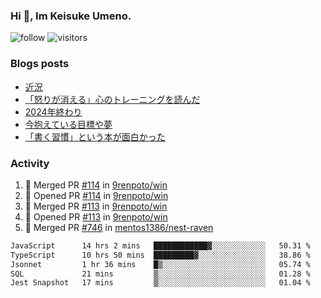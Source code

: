 ### Hi 👋, Im Keisuke Umeno.

<!--
**9renpoto/9renpoto** is a ✨ _special_ ✨ repository because its `README.md` (this file) appears on your GitHub profile.

Here are some ideas to get you started:

- 🔭 I’m currently working on ...
- 🌱 I’m currently learning ...
- 👯 I’m looking to collaborate on ...
- 🤔 I’m looking for help with ...
- 💬 Ask me about ...
- 📫 How to reach me: ...
- 😄 Pronouns: ...
- ⚡ Fun fact: ...
-->

![follow](https://img.shields.io/github/followers/9renpoto?label=Follow&style=social)
![visitors](https://komarev.com/ghpvc/?username=9renpoto&label=Profile%20views&color=0e75b6&style=flat)

### Blogs posts

<!-- BLOG-POST-LIST:START -->
- [近況](https://9renpoto.win/entry/2025/04/05/current_status)
- [「怒りが消える」心のトレーニングを読んだ](https://9renpoto.win/entry/2025/02/01/anger-management)
- [2024年終わり](https://9renpoto.win/entry/2024/12/31/2024-end)
- [今抱えている目標や夢](https://9renpoto.win/entry/2024/12/02/objective)
- [「書く習慣」という本が面白かった](https://9renpoto.win/entry/2024/11/11/leave_a_feeling_sad)
<!-- BLOG-POST-LIST:END -->

### Activity

<!--START_SECTION:activity-->
1. 🎉 Merged PR [#114](https://github.com/9renpoto/win/pull/114) in [9renpoto/win](https://github.com/9renpoto/win)
2. 💪 Opened PR [#114](https://github.com/9renpoto/win/pull/114) in [9renpoto/win](https://github.com/9renpoto/win)
3. 🎉 Merged PR [#113](https://github.com/9renpoto/win/pull/113) in [9renpoto/win](https://github.com/9renpoto/win)
4. 💪 Opened PR [#113](https://github.com/9renpoto/win/pull/113) in [9renpoto/win](https://github.com/9renpoto/win)
5. 🎉 Merged PR [#746](https://github.com/mentos1386/nest-raven/pull/746) in [mentos1386/nest-raven](https://github.com/mentos1386/nest-raven)
<!--END_SECTION:activity-->

<!--START_SECTION:waka-->

```txt
JavaScript      14 hrs 2 mins   ████████████▓░░░░░░░░░░░░   50.31 %
TypeScript      10 hrs 50 mins  █████████▓░░░░░░░░░░░░░░░   38.86 %
Jsonnet         1 hr 36 mins    █▒░░░░░░░░░░░░░░░░░░░░░░░   05.74 %
SQL             21 mins         ▒░░░░░░░░░░░░░░░░░░░░░░░░   01.28 %
Jest Snapshot   17 mins         ▒░░░░░░░░░░░░░░░░░░░░░░░░   01.04 %
```

<!--END_SECTION:waka-->
